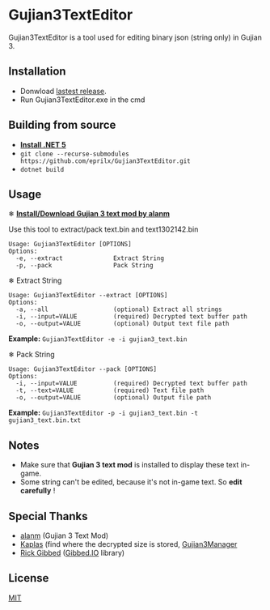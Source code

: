 # Gujian3TextEditor
Gujian3TextEditor is a tool used for editing binary json (string only) in Gujian 3.

## Installation

- Donwload [lastest release](https://github.com/eprilx/Gujian3TextEditor/releases).
- Run Gujian3TextEditor.exe in the cmd

## Building from source
- **[Install .NET 5](https://dotnet.microsoft.com/download/dotnet/5.0)**
- ``git clone --recurse-submodules https://github.com/eprilx/Gujian3TextEditor.git``
- ``dotnet build``

## Usage
❄ **[Install/Download Gujian 3 text mod by alanm](https://zenhax.com/viewtopic.php?f=12&t=14879&p=67510#p67511)**

Use this tool to extract/pack text.bin and text1302142.bin
```
Usage: Gujian3TextEditor [OPTIONS]
Options:
  -e, --extract              Extract String
  -p, --pack                 Pack String
```
❄ Extract String
```
Usage: Gujian3TextEditor --extract [OPTIONS]
Options:
  -a, --all                  (optional) Extract all strings
  -i, --input=VALUE          (required) Decrypted text buffer path
  -o, --output=VALUE         (optional) Output text file path
```
**Example:**
`Gujian3TextEditor -e -i gujian3_text.bin`

❄ Pack String
```
Usage: Gujian3TextEditor --pack [OPTIONS]
Options:
  -i, --input=VALUE          (required) Decrypted text buffer path
  -t, --text=VALUE           (required) Text file path
  -o, --output=VALUE         (optional) Output file path
```
**Example:**
`Gujian3TextEditor -p -i gujian3_text.bin -t gujian3_text.bin.txt`

## Notes
- Make sure that **Gujian 3 text mod** is installed to display these text in-game.
- Some string can't be edited, because it's not in-game text. So **edit carefully** !

## Special Thanks
- [alanm](https://zenhax.com/memberlist.php?mode=viewprofile&u=8736) (Gujian 3 Text Mod)
- [Kaplas](https://zenhax.com/memberlist.php?mode=viewprofile&u=5785) (find where the decrypted size is stored, [Gujian3Manager](https://github.com/Kaplas80/GuJian3Manager)
- [Rick Gibbed](https://github.com/gibbed) ([Gibbed.IO](https://github.com/gibbed/Gibbed.IO) library)

## License
[MIT](LICENSE)
